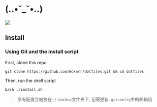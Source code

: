 # (..•˘_˘•..)
![](https://github.com/Ackerr/dotfiles/workflows/CI/badge.svg)

## Install

### Using Git and the  install script

First, clone this repo
```
git clone https://github.com/Ackerr/dotfiles.git && cd dotfiles
```

Then, run the shell script

```
bash ./install.sh
```
> 原有配置会被放在`~/.backup`文件夹下, 记得更新`.gitconfig`中的邮箱哦
